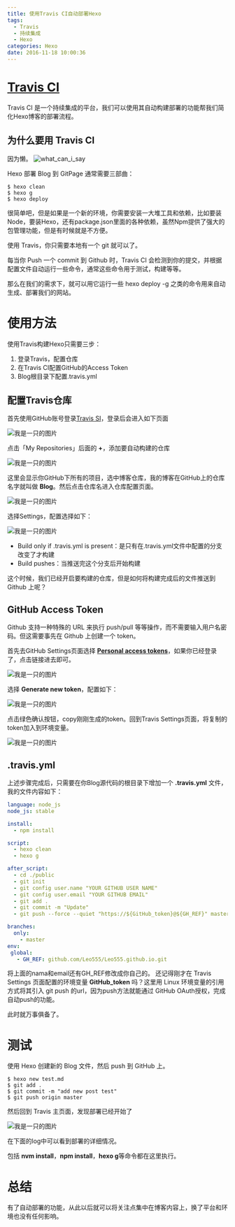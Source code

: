 ```yaml
---
title: 使用Travis CI自动部署Hexo
tags:
  - Travis
  - 持续集成
  - Hexo
categories: Hexo
date: 2016-11-18 10:00:36
---
```



# [Travis CI](https://travis-ci.org/)

Travis CI 是一个持续集成的平台，我们可以使用其自动构建部署的功能帮我们简化Hexo博客的部署流程。

## 为什么要用 Travis CI

因为懒。 <img src="/assets/img/what_can_i_say.jpg" alt="what_can_i_say">

Hexo 部署 Blog 到 GitPage 通常需要三部曲：

```shell
$ hexo clean
$ hexo g
$ hexo deploy
```
<!--more-->
很简单吧，但是如果是一个新的环境，你需要安装一大堆工具和依赖，比如要装Node，要装Hexo，还有package.json里面的各种依赖，虽然Npm提供了强大的包管理功能，但是有时候就是不方便。

使用 Travis，你只需要本地有一个 git 就可以了。

每当你 Push 一个 commit 到 Github 时，Travis CI 会检测到你的提交，并根据配置文件自动运行一些命令，通常这些命令用于测试，构建等等。

那么在我们的需求下，就可以用它运行一些 hexo deploy -g 之类的命令用来自动生成、部署我们的网站。

# 使用方法

使用Travis构建Hexo只需要三步：

1. 登录Travis，配置仓库
2. 在Travis CI配置GitHub的Access Token
3. Blog根目录下配置.travis.yml

## 配置Travis仓库

首先使用GitHub账号登录[Travis SI](https://travis-ci.org/)，登录后会进入如下页面

<img src="/assets/img/Travis_main_page.png" alt="我是一只的图片">

点击「My Repositories」后面的 **+**，添加要自动构建的仓库

<img src="/assets/img/Travis.png" alt="我是一只的图片">

这里会显示你GitHub下所有的项目，选中博客仓库，我的博客在GitHub上的仓库名字就叫做 **Blog**。然后点击仓库名进入仓库配置页面。

<img src="/assets/img/Travis_settings.png" alt="我是一只的图片">

选择Settings，配置选择如下：

<img src="/assets/img/Travis_general_settings.png" alt="我是一只的图片">

* Build only if .travis.yml is present：是只有在.travis.yml文件中配置的分支改变了才构建
* Build pushes：当推送完这个分支后开始构建

这个时候，我们已经开启要构建的仓库，但是如何将构建完成后的文件推送到 Github 上呢？

## GitHub Access Token

Github 支持一种特殊的 URL 来执行 push/pull 等等操作，而不需要输入用户名密码。但这需要事先在 Github 上创建一个 token。

首先去GitHub Settings页面选择 [**Personal access tokens**](https://github.com/settings/tokens)，如果你已经登录了，点击链接进去即可。

<img src="/assets/img/Travis_generate_token.png" alt="我是一只的图片">

选择 **Generate new token**，配置如下：

<img src="/assets/img/Travis_token.png" alt="我是一只的图片">

点击绿色确认按钮，copy刚刚生成的token。回到Travis Settings页面，将复制的token加入到环境变量。

<img src="/assets/img/Travis_add_token.png" alt="我是一只的图片">

## .travis.yml

上述步骤完成后，只需要在你Blog源代码的根目录下增加一个 **.travis.yml** 文件，
我的文件内容如下：
```yml
language: node_js
node_js: stable

install:
  - npm install

script:
  - hexo clean
  - hexo g

after_script:
  - cd ./public
  - git init
  - git config user.name "YOUR GITHUB USER NAME"
  - git config user.email "YOUR GITHUB EMAIL"
  - git add .
  - git commit -m "Update"
  - git push --force --quiet "https://${GitHub_token}@${GH_REF}" master:master

branches:
  only:
    - master
env:
 global:
   - GH_REF: github.com/Leo555/Leo555.github.io.git
```
将上面的nama和email还有GH_REF修改成你自己的。
还记得刚才在 Travis Settings 页面配置的环境变量 **GitHub_token** 吗？这里用 Linux 环境变量的引用方式将其引入 git push 的url，因为push方法就能通过 GitHub OAuth授权，完成自动push的功能。

此时就万事俱备了。

# 测试

使用 Hexo 创建新的 Blog 文件，然后 push 到 GitHub 上。
```shell
$ hexo new test.md
$ git add .
$ git commit -m "add new post test"
$ git push origin master
```
然后回到 Travis 主页面，发现部署已经开始了

<img src="/assets/img/Travis_deploy.png" alt="我是一只的图片">

在下面的log中可以看到部署的详细情况。

包括 **nvm install**，**npm install**，**hexo g**等命令都在这里执行。


# 总结

有了自动部署的功能，从此以后就可以将关注点集中在博客内容上，换了平台和环境也没有任何影响。
